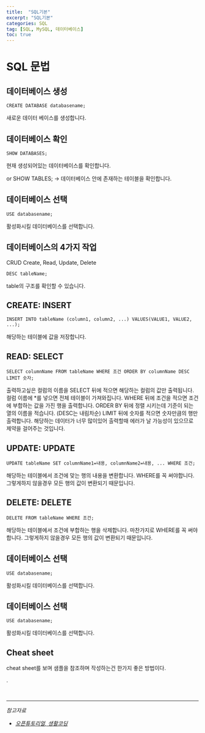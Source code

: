 ```yaml
---
title:  "SQL기본"
excerpt: "SQL기본"
categories: SQL
tag: [SQL, MySQL, 데이터베이스]
toc: true
---
```


# SQL 문법

## 데이터베이스 생성

```mysql
CREATE DATABASE databasename;
```

새로운 데이터 베이스를 생성합니다.



## 데이터베이스 확인

```mysql
SHOW DATABASES;
```

현재 생성되어있는 데이터베이스를 확인합니다.

or SHOW TABLES; -> 데이터베이스 안에 존재하는 테이블을 확인합니다.



## 데이터베이스 선택

```mysql
USE databasename;
```

활성화시킬 데이터베이스를 선택합니다.



## 데이터베이스의 4가지 작업

CRUD
Create, Read, Update, Delete

```mysql
DESC tableName;
```

table의 구조를 확인할 수 있습니다.



## CREATE: INSERT

```mysql
INSERT INTO tableName (column1, column2, ...) VALUES(VALUE1, VALUE2, ...);
```

해당하는 테이블에 값을 저장합니다.



## READ: SELECT

```mysql
SELECT columnName FROM tableName WHERE 조건 ORDER BY columnName DESC LIMIT 숫자;
```

출력하고싶은 컬럼의 이름을 SELECT 뒤에 적으면 해당하는 컬럼의 값만 출력됩니다. 컬럼 이름에 *를 넣으면 전체 테이블이 가져와집니다.  WHERE 뒤에 조건을 적으면 조건에 부합하는 값을 가진 행을 출력합니다. ORDER BY 뒤에 정렬 시키는데 기준이 되는 열의 이름을 적습니다. (DESC는 내림차순) LIMIT 뒤에 숫자를 적으면 숫자만큼의 행만 출력합니다. 해당하는 데이터가 너무 많이있어 출력할때 에러가 날 가능성이 있으므로 제약을 걸어주는 것입니다.



## UPDATE: UPDATE

```mysql
UPDATE tableName SET columnName1=내용, columnName2=내용, ... WHERE 조건;
```

해당하는 테이블에서 조건에 맞는 행의 내용을 변환합니다. WHERE를 꼭 써야합니다. 그렇게하지 않을경우 모든 행의 값이 변환되기 때문입니다.



## DELETE: DELETE

```mysql
DELETE FROM tableName WHERE 조건;
```

해당하는 테이블에서 조건에 부합하는 행을 삭제합니다. 마찬가지로 WHERE를 꼭 써야합니다. 그렇게하지 않을경우 모든 행의 값이 변환되기 때문입니다.



## 데이터베이스 선택

```mysql
USE databasename;
```

활성화시킬 데이터베이스를 선택합니다.



## 데이터베이스 선택

```mysql
USE databasename;
```

활성화시킬 데이터베이스를 선택합니다.



## Cheat sheet

cheat sheet를 보며 샘플을 참조하며 작성하는건 한가지 좋은 방법이다.

.

<br/> 

---------------------------------------------

*참고자료*

* *[오픈튜토리얼, 생활코딩](https://opentutorials.org/course/3161)*
